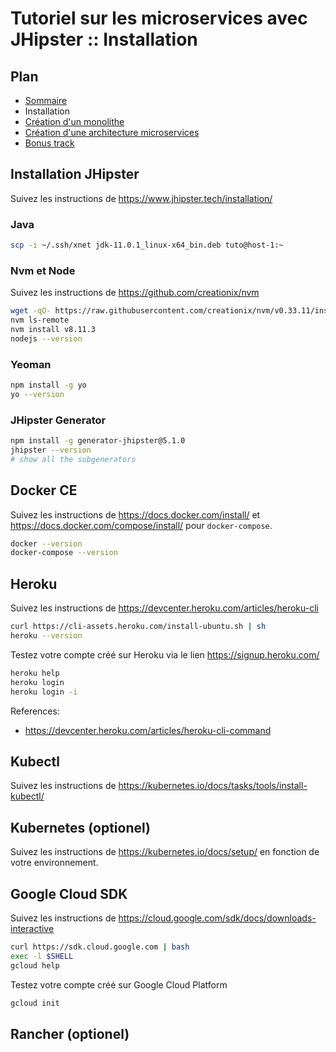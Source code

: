 # Tutoriel sur les microservices avec JHipster :: Installation

## Plan
* [Sommaire](./README.md)
* Installation
* [Création d'un monolithe](./monolith.md)
* [Création d'une architecture microservices](./microservice.md)
* [Bonus track](./bonus.md)

## Installation JHipster
Suivez les instructions de https://www.jhipster.tech/installation/

### Java
```bash
scp -i ~/.ssh/xnet jdk-11.0.1_linux-x64_bin.deb tuto@host-1:~
```

### Nvm et Node
Suivez les instructions de https://github.com/creationix/nvm
```bash
wget -qO- https://raw.githubusercontent.com/creationix/nvm/v0.33.11/install.sh | bash
nvm ls-remote
nvm install v8.11.3
nodejs --version
```

### Yeoman
```bash
npm install -g yo
yo --version
```

### JHipster Generator
```bash
npm install -g generator-jhipster@5.1.0
jhipster --version
# show all the subgenerators
```

## Docker CE
Suivez les instructions de https://docs.docker.com/install/ et https://docs.docker.com/compose/install/ pour `docker-compose`.

```bash
docker --version
docker-compose --version
```

## Heroku
Suivez les instructions de https://devcenter.heroku.com/articles/heroku-cli
```bash
curl https://cli-assets.heroku.com/install-ubuntu.sh | sh
heroku --version
```

Testez votre compte créé sur Heroku via le lien https://signup.heroku.com/
```bash
heroku help
heroku login
heroku login -i
```

References:
 * https://devcenter.heroku.com/articles/heroku-cli-command

## Kubectl

Suivez les instructions de https://kubernetes.io/docs/tasks/tools/install-kubectl/

## Kubernetes (optionel)

Suivez les instructions de https://kubernetes.io/docs/setup/ en fonction de votre environnement.

## Google Cloud SDK
Suivez les instructions de https://cloud.google.com/sdk/docs/downloads-interactive
```bash
curl https://sdk.cloud.google.com | bash
exec -l $SHELL
gcloud help
```

Testez votre compte créé sur Google Cloud Platform
```bash
gcloud init
```

## Rancher (optionel)
